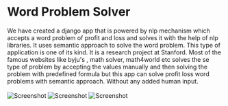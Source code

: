 # Word Problem Solver

We have created a django app that is powered by nlp mechanism which accepts a word problem of profit and loss and solves it with the help of nlp libraries. It uses semantic approach to solve the word problem. This type of application is one of its kind. It is a research project at Stanford. Most of the famous websites like byju's , math solver, math4world etc solves the se type of problem by accepting the values manually and then solving the problem with predefined formula but this app can solve profit loss word problems with semantic approach. Without any added human input. 
</br>
</br>
![Screenshot](1.png)
![Screenshot](2.png)
![Screenshot](3.png)

